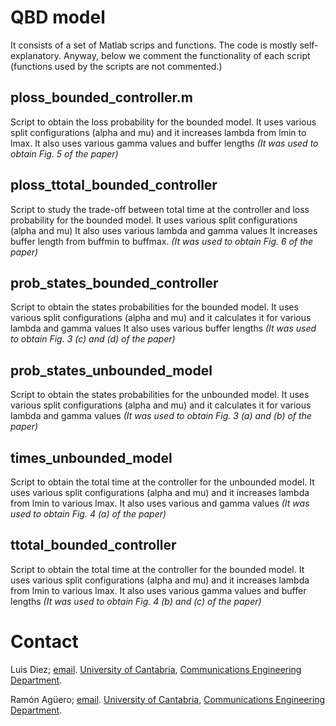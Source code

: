 # QBD model

It consists of a set of Matlab scrips and functions. The code is mostly self-explanatory. Anyway, below we comment the functionality of each script (functions used by the scripts are not commented.)

## ploss_bounded_controller.m

Script to obtain the loss probability for the bounded model. 
It uses various split configurations (alpha and mu)
and it increases lambda from lmin to lmax. 
It also uses various gamma values and buffer lengths
*(It was used to obtain Fig. 5 of the paper)*

## ploss_ttotal_bounded_controller

Script to study the trade-off between total time at the controller and 
loss probability for the bounded model. 
It uses various split configurations (alpha and mu)
It also uses various lambda and gamma values 
It increases buffer length from buffmin to buffmax. 
*(It was used to obtain Fig. 6 of the paper)*

## prob_states_bounded_controller

Script to obtain the states probabilities for the bounded model. 
It uses various split configurations (alpha and mu)
and it calculates it for various lambda and gamma values
It also uses various buffer lengths
*(It was used to obtain Fig. 3 (c) and (d) of the paper)*


## prob_states_unbounded_model

Script to obtain the states probabilities for the unbounded model. 
It uses various split configurations (alpha and mu)
and it calculates it for various lambda and gamma values
*(It was used to obtain Fig. 3 (a) and (b) of the paper)*

## times_unbounded_model

Script to obtain the total time at the controller for the unbounded model. 
It uses various split configurations (alpha and mu)
and it increases lambda from lmin to various lmax. 
It also uses various and gamma values
*(It was used to obtain Fig. 4 (a) of the paper)*

## ttotal_bounded_controller

Script to obtain the total time at the controller for the bounded model. 
It uses various split configurations (alpha and mu)
and it increases lambda from lmin to various lmax. 
It also uses various gamma values and buffer lengths
*(It was used to obtain Fig. 4 (b) and (c) of the paper)*



# Contact
Luis Diez;  [email](mailto:ldiez@tlmat.unican.es). [University of Cantabria](https://web.unican.es/), [Communications Engineering Department](https://www.tlmat.unican.es/).

Ramón Agüero; [email](mailto:ramon@tlmat.unican.es). [University of Cantabria](https://web.unican.es/), [Communications Engineering Department](https://www.tlmat.unican.es/).